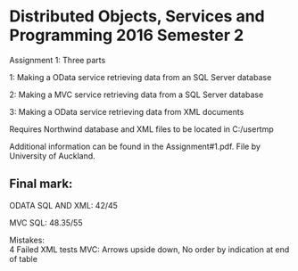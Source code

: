 # Distributed Objects, Services and Programming 2016 Semester 2

Assignment 1: Three parts

1: Making a OData service retrieving data from an SQL Server database

2: Making a MVC service retrieving data from a SQL Server database

3: Making a OData service retrieving data from XML documents

Requires Northwind database and XML files to be located in C:/usertmp

Additional information can be found in the Assignment#1.pdf. File by University of Auckland.


## Final mark: 

ODATA SQL AND XML: 42/45

MVC SQL: 48.35/55

Mistakes: 	
			4 Failed XML tests
			MVC: Arrows upside down, No order by indication at end of table
			
